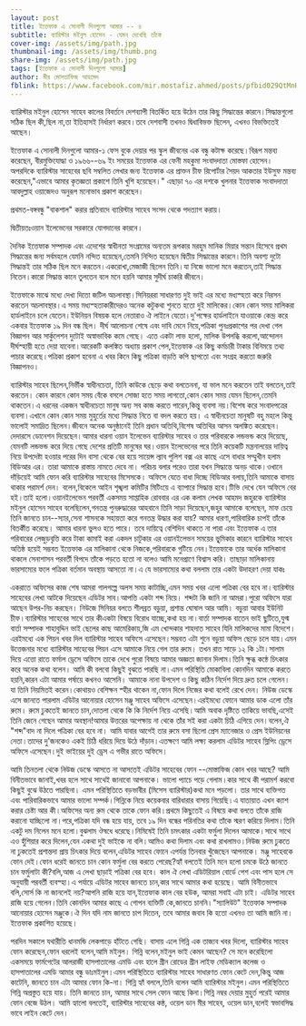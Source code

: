 ```yaml
---
layout: post
title: ইত্তেফাক এ সোনালী দিনগুলো আমার -- ৪
subtitle: ব্যারিস্টার মইনুল হোসেন - যেমন দেখেছি তাঁকে
cover-img: /assets/img/path.jpg
thumbnail-img: /assets/img/thumb.png
share-img: /assets/img/path.jpg
tags: [ইত্তেফাক এ সোনালী দিনগুলো আমার]
author: মীর মোসতাফিজ আহমেদ
fblink: https://www.facebook.com/mir.mostafiz.ahmed/posts/pfbid029QtMnH7TZsuS6krnNLGDtxuyA4wSjTWRfJLxpAFUKHDgruRfqzBNU9wAKHdMZP3Hl
---
```

<p>ব্যারিস্টার মইনুল হোসেন সাহেব কালের বিবর্তনে দেশব্যাপী বিতর্কিত হয়ে উঠেন তার কিছু সিদ্ধান্তের কারনে।সিদ্ধান্তগুলো সঠিক ছিল কী,ছিল না,তা ইতিহাসই নির্ধারণ করবে।তবে দেশবাসী তখনও দ্বিধাবিভক্ত ছিলেন, এখনও বিভক্তিতেই আছেন।
</p><p>
ইত্তেফাক এ সোনালী দিনগুলো আমার-১ ফেস বুকে দেয়ার পর স্কুল জীবনের এক বন্ধু কটাক্ষ করেছে।বিরূপ মন্তব্য করেছেন,
বীরমুক্তিযোদ্ধা ও ১৯৬৬--৬৯ ইং সময়ের ইত্তেফাক এর ফেনী মহকুমা সংবাদদাতা মোস্তফা হোসেন। অপরদিকে ব্যারিস্টার সাহেবের ছবি সম্বলিত লেখার জন্য ইত্তেফাক এর প্রাক্তন চীফ রিপোর্টার সৈয়দ আকতার ইউসুফ মন্তব্য করেছেন,"এভাবে আমার কৃতজ্ঞতা প্রকাশে তিনি খুশি হয়েছেন।" এছাড়া ৭০ এর দশকে খুলনার ইত্তেফাক  সংবাদদাতা আবদুল্লাহ ওয়াজেদও অনুরূপ মনোভাব প্রকাশ করেছেন। </p><p>

প্রথমত-বঙ্গবন্ধু "বাকশাল" করার প্রতিবাদে ব্যারিস্টার সাহেব সংসদ থেকে পদত্যাগ করায়।
</p><p>

দ্বিতীয়তঃওয়ান ইলেভেনের সরকারে যোগদানের কারনে। </p><p>

দৈনিক ইত্তেফাক সম্পাদক এবং এদেশের স্বাধীনতা সংগ্রামের অন্যতম রূপকার মরহুম মানিক মিয়ার সন্তান হিসেবে প্রথম সিদ্ধান্তের জন্য সর্বমহলে যেমনি নন্দিত হয়েছেন,তেমনি নিন্দিত হয়েছেন দ্বিতীয় সিদ্ধান্তের কারনে।তিনি অবশ্য দুটো সিদ্ধান্তই তার সঠিক ছিল মনে করতেন।একরোখা,মেজাজী ছিলেন তিনি।যা নিজে ভালো মনে করতেন,তাই সিদ্ধান্ত নিতেন।কারো সিদ্ধান্ত কানে তুলতেন বলে মনে হয়নি আমার সুদীর্ঘ চাকরি জীবনে।</p><p>

ইত্তেফাকে মাঝে মধ্যে দেখা দিতো জটিল অচলাবস্থা।সিনিয়ররা সাধারণত দুই ভাই এর মধ্যে মধ্যস্হতা করে নিরসন করতেন অচলাবস্থার।এ সময় মধ্যস্হতাকারীদেরও অনেক কটুকথা শুনতে হতো দুই মালিকের।কোন কোন সময় মালিকরা হার্ডলাইনে চলে যেতেন।ইউনিয়ন বিষয়ক হলে নেতারাও ঐ লাইনে যেতো।দু'পক্ষের হার্ডলাইনে যাওয়াকে কেন্দ্র করে একবার ইত্তেফাক ১৯ দিন বন্ধ ছিল। দীর্ঘ আলোচনা শেষে এবং দাবি মেনে নিয়ে,পত্রিকা পুনঃপ্রকাশের পর দেখা গেল বিজ্ঞাপন আর সার্কুলেশন দুটোই অস্বাভাবিক কমে গেছে। এতে একটা লাভ হলো, মালিক   উপলব্ধি করলো,আন্দোলন দীর্ঘস্হায়ী হতে দেয়া যাবেনা।আরেকটি কলঙ্কিত অধ্যায় প্রকাশ পেল,ইত্তেফাক এর কিছু কর্মচারী টাকার বিনিময়ে তথ্য পাচার করেছে।পত্রিকা প্রকাশ হবেনা এ খবর কিনে কিছু পত্রিকা বাড়তি কপি ছাপতো এবং সংগ্রহ করতো জরুরি বিজ্ঞাপনও। </p><p>

ব্যারিস্টার সাহেব ছিলেন,নির্ভীক স্বাধীনচেতা, তিনি কাউকে ছেড়ে কথা বলতেননা, যা ভাল মনে করতেন তাই বলতেন,তাই করতেন। কোন কারনে কোন সময় বেঁকে বসলে সোজা হতে সময় লাগতো,কোন কোন  সময় যেমন ছিলেন,তেমনি থাকতেন।এ ধরনের একজন স্বাধীনচেতা মানুষ অন্য সব কাজ করতে পারেন,কিন্তু ব্যবসা নয়।বিশেষ করে সংবাদপত্রের ব্যবসা।এখানে কোন কোন সময় মুহুর্তের মধ্যে সিদ্ধান্ত নিতে বা বদল করতে হয়। এ স্বাধীনচেতা মানুষটি বহু মহলে কিন্তু ভালোই সমাদ্রিত ছিলেন।জীবনে অনেক অনুষ্ঠানেই তিনি প্রধান অতিথি,বিশেষ অতিথির আসন অলঙ্কিত করেছেন।দেদারসে ডোনেশন দিয়েছেন।আমার ধারনা ওয়ান ইলেভেন  ব্যারিস্টার সাহেব ও তার পরিবারকে লন্ডভন্ড করে দিয়েছে, যেমনটি লন্ডভন্ড করে দিয়ে গেছে দেশের প্রতিটি মানুষের ঘর।ওয়ান ইলেভেনের পরে তিনি কয়েকটি মন্ত্রনালয়ের দায়িত্ব নিয়ে উপদেষ্টা হওয়ার পরের দিন বাসা থেকে বের হয়ে সায়েন্স ল্যাব পুলিশ বক্স এর কাছে এসে বাধার সম্মুখীন হলাম বিডিআর এর। তারা আমাকে রাস্তায় নামতে দেবে না। পরিচয় বলার পরেও তারা যখন সিদ্ধান্তে অনড় থাকে।ওখানে দাঁড়িয়েই আমি ফোন করি ব্যারিস্টার সাহেবের মিসেসকে। অফিসে যেতে বাধা দিচ্ছে বিডিআর বলায়,তিনি আমাকে বাসায় থাকার পরামর্শ দেন। বলেন,বিকেলে আইন শৃঙ্খলা কমিটির মিটিংয়ে এ ব্যাপারে সিদ্ধান্ত হবে।টিভি দেখে যেন অফিসে বের হই।তাই হলো।ওয়ানইলেভেন  পরবর্তী একসময় সাপ্তাহিক রোববার এর এক কলাম লেখক আহমদ জহুরকে ব্যারিস্টার মইনুল হোসেন সাহেব বলেছিলেন,গনতন্ত্র পুনরুদ্ধারের আহবানে তিনি সাড়া দিয়েছেন,জহুর আমাকে বলেছেন, মাফ চেয়ে তিনি জানতে চান--স্যার,সেনা শাসনকে সহায়তা করে গনতন্ত্র উদ্ধার করা যায়? আমার ধারণা,পারিবারিক চাপই তাঁকে বিতর্কীত করেছে। আমার ধারনা ভুলও হতে পারে। তবে দায়িত্বে বেশিদিন থাকতে না পারা এবং ইত্তেফাক এ তার পরিবারের লেজুড়বৃত্তি করে টাকা কামাই করা একদল চাটুকার এর ওয়ানইলেভন সময়ের ভূৃমিকার কারনে ব্যারিস্টার সাহেব অতিষ্ঠ হয়েই সম্ভবত  ইত্তেফাক এর মালিকানা থেকে নিজকে,পরিবারকে গুটিয়ে নেন।ইত্তেফাকে তার অর্ধেক মালিকানা থাকলে সেনাশাসন পরবর্তী বিপদে তাঁকে পড়তে হতো না বলেও আমি মনেপ্রাণে বিশ্বাস করি। তাছাড়া মালিকানায় ভারসাম্যের ফলে পত্রিকা বর্তমান অবস্থায় আসতো না।এ যে ভারসাম্যের কথা বললাম তার একটা উদাহরণ দেয়া যাকঃ </p><p>

একরাতে অফিসের কাজ শেষ আমরা গালগল্পে অলস সময় কাটাচ্ছি,এমন সময় খবর এলো পত্রিকা বের হবে না।ব্যারিস্টার সাহেবের লেখা আটকে দিয়েছেন এডিটর সাব।আপত্তি একটা শব্দ নিয়ে। শব্দটা কি জানি না আমরা।পুরো অফিসে যারা আছেন উপর-নিচ করছেন। নিউজে সিনিয়র বলতে শীলব্রত বড়ুয়া, প্রশান্ত ঘোষাল আর আমি। বড়ুয়া আবার ইউনিট চীফ।ব্যারিস্টার সাহেবের সাথে তার কীএকটা বিষয়ে বিরোধ যাচ্ছে,কথা হয় না।বার্তা সম্পাদক বাতেন ভাই ছুটিতে,যুগ্ম বার্তা সম্পাদক শাহাবুদ্দিন ভাই ছেলের কাছ আমেরিকায়,জি এম খোন্দকার শাহদাত সাহেব যিনি মালিকদের মামা বিদেশে।এরইমধ্যে এক পিয়ন খবর দিল ব্যারিস্টার সাহেব অফিসে এসেছেন।সম্ভবত এটা শুনে বড়ুয়া অফিস ছেড়ে চলে যায়।এমন উত্তেজনার মধ্যে ব্যারিস্টার সাহেবের পিয়ন এসে আমাকে নিয়ে গেল তার রুমে। তখন রাত সাড়ে ১২ কি ১টা।সালাম দিয়ে এত্তো রাতে ফর্মাল ড্রেসে অফিসে তাকে দেখে পুরো বিষয়ে আমার অজ্ঞতা জানান দিলাম।তিনি ক্ষুব্ধ কন্ঠে চিৎকার করে অনেক কথা বলেন। আমি কী বলবো কিছুই  বুঝতে পারছি না।এমন পরিস্থিতি মোকাবিলা কোনদিন আমাকে করতে হয়নি,কারন এটা আমার পর্ষায়ে কখনও আসেনি। আমাকে নানা উপদেশ ও কিছু কঠিন নির্দেশ দিয়ে দ্রুত চলে গেলেন। যা তিনি নিয়মিতই করেন।কোথায়ও বেশিক্ষন স্হীর থাকেন না,ফোন দিলে নিজের কথা বলেই রেখে দেন।
নিউজ ডেস্কে এসে জানতে পারলাম এডিটর আনোয়ার হোসেন মঞ্জু সাহেব অফিসে এসেছেন।এরইমধ্যে ফোনে আমার ডাক এলো তাঁর রুমে। রুমে ঢুকতেই জানতে চান,দোতলা থেকে  কি কি নির্দেশ নিয়ে এসেছি।আমি অবাক দৃষ্টিতে তাকিয়ে ভাবছি,এসেই তিনি জেনে গেছেন আমার অবস্থান!আমার উত্তরের অপেক্ষায় না থেকে তাঁর সই করা একটা চিঠি এগিয়ে দেন।বলেন,ঐ "শব্দ"বাদ না দিলে পত্রিকা বের হবে না। আমি যাবার আগেই তার রুমে বসা ছিলো প্রেস ম্যানেজার ও প্রেস ইউনিয়নের নেতা।তাদের দু'জনকেও একই চিঠি ধরিয়ে দিয়ে উঠে দাঁড়ান।এতক্ষণে আমি লক্ষ্য করলাম এডিটর সাহেব স্লিপিং ড্রেসে অফিসে এসেছেন।দুই ভাইয়ের দুই ড্রেস এ গভীর রাতে অফিসে। </p><p>

আমি তিনতলা থেকে নিউজ ডেস্কে আসতে না আসতেই এডিটর সাহেবের ফোন --মোস্তাফিজ কোন খবর আছে? আমি বিনীতভাবে জানাই,খবর হলে সাথে সাথেই জানাবো আপনাকে। ভালো প্যাচে পড়ে গেলাম।কার সাথে কী পরামর্শ করবো কিছুই বুঝে উঠতে পারছিনা। এমন পরিস্থিতিতে বড়ভাবীর (মিসেস ব্যারিস্টার)কথা মনে পড়লো। তার সাথে ব্যক্তিগত এবং পারিবারিকভাবে আমার ভালো সম্পর্ক।গিন্নিকে নিয়ে কয়েকবার বারিধারার বাসায় গিয়েছি।এ যাতায়াত এখন ক্যাশ করার চেষ্টা আর কী।অফিসের অন্য রুম থেকে তাকে ফোন করি।প্রথমে কিছুতেই এ বিষয়ে কথা বলতে তাঁকে রাজি করানো যাচ্ছিলো না।পরে,পত্রিকা যদি বন্ধ হয়ে যায়, তবে ১৯ দিন  বন্ধের পরিনতির কথা তাঁকে স্মরণ করিয়ে দিলাম।তিনি একটু দম নিলেন মনে হলো।বুঝলাম ঔষধে ধরেছে।নিমিষেই তিনি চমৎকার একটা ফর্মুলা দিলেন আমাকে।সাথে সাথে এও হুঁশিয়ার করে দিলেন,যেন একথা দুই ভাইকে না বলি।আমিও কথা দিলাম এবং কথা রাখলামও।নিউজ রুমে ঢুকতে না ঢুকতেই প্রশান্তদা প্রায় চিৎকার দিয়ে বলেন,এডিটর সাহেব ফোনে এপর্যন্ত তিনবার খুঁজেছেন আপনাকে। মঞ্জু সাহেবকে ফোন দেই।ফোন ধরেই জানতে চান কোন ফর্মুলা বের করতে পেরেছ?হ্যাঁ বলতেই তিনি মনে হলো চমকে উঠে জানতে চান ফর্মুলাটা কী?বলি,আজ এ লেখা ছাড়াই পত্রিকা বের হবে। কাল ঐ লেখা এডিটরিয়াল বোর্ডে পেশ এবং পাস হলে সে অনুযায়ী পরবর্তী ব্যবস্হা।এ পর্যায়ে এডিটর সাহেব জানতে চান,কার সাথে  আমার কথা হয়েছে। আমি বিনীতভাবে বলি,সোর্স কি না জানলেই নয়?আপনি রাজি হয়ে যান,ইত্তেফাক কাল বের হউক, আমরা সবাই এটা চাই। এডিটর সাহেব রাজি হয়ে গেলেন।তিনি  কোনদিন আমার কাছে এ গোপন ব্যক্তিটি কে,জানতে চাননি।"স্যালিউট" ইত্তেফাক সম্পাদক আনোয়ার হোসেন মঞ্জুকে।ঐ দিন যদি নাম জানতে চাপ দিতেন, তবে আমার জবাব কি হতো এখনও তা আমি জানি না।ইত্তেফাক প্রকাশিত হয়েছে।</p><p>
পরদিন সকালে যথারীতি ধানমন্ডি লেকপাড়ে হাঁটতে গেছি। বাসায় এলে গিন্নি এক তাজ্যব খবর দিলো, ব্যারিস্টার সাহেব ফোন করেছেন,ফোন ধরলেই বলেন,আমি মইনুল। গিন্নি বলেন,মইনুল ভাই কেমন আছেন? সে মনে করেছিলো একসময়ে ফার্মগেটের আলরাজী হাসপাতালের এমডি এবং হালে গ্রীন রোডের গ্রীন লাইফ মেডিক্যাল কলেজ ও হাসপাতালের এমডি আমার বন্ধু ডাঃমইনুল।এমন পরিস্থিতিতে ব্যারিস্টার সাহেব সাধারণত ফোন কেটে দেন,কিন্তু আজ কাটেনি, জানতে চান এটা আমার ফোন কি-না। গিন্নি হ্যাঁ বললে,তিনি বলেন আমি ব্যারিস্টার মইনুল।এমন পরিস্থিতিতে গিন্নি অপ্রস্তুত হয়ে যায়। তিনি জানতে চান, আমার সাথে সেল ফোন আছে কিনা।গিন্নি নম্বর দেয়ার মুহুর্ত পরেই আমার ফোন বেজে উঠল। আমি হ্যালো বলতেই, ব্যারিস্টার সাহেবের কন্ঠ, ওয়েল ডান মীর সাহেব, ওয়েল ডান,বলেই স্বভাবসিদ্ধ ভাবে লাইন কেটে দেন।
</p>
